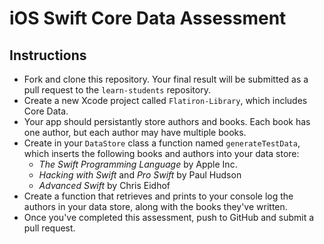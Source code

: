 # iOS Swift Core Data Assessment

## Instructions

* Fork and clone this repository. Your final result will be submitted as a pull request to the `learn-students` repository.
* Create a new Xcode project called `Flatiron-Library`, which includes Core Data.
* Your app should persistantly store authors and books. Each book has one author, but each author may have multiple books.
* Create in your `DataStore` class a function named `generateTestData`, which inserts the following books and authors into your data store:
  * *The Swift Programming Language* by Apple Inc.
  * *Hacking with Swift* and *Pro Swift* by Paul Hudson
  * *Advanced Swift* by Chris Eidhof
* Create a function that retrieves and prints to your console log the authors in your data store, along with the books they've written.
* Once you've completed this assessment, push to GitHub and submit a pull request.
